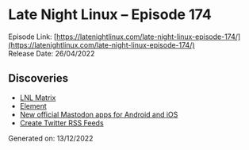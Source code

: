# Late Night Linux – Episode 174
Episode Link: [https://latenightlinux.com/late-night-linux-episode-174/](https://latenightlinux.com/late-night-linux-episode-174/)  
Release Date: 26/04/2022
## Discoveries
* [LNL Matrix](https://matrix.to/#/%23LateNightLinux:matrix.org)
* [Element](https://element.io/)
* [New official Mastodon apps for Android and iOS](https://play.google.com/store/apps/details?id=org.joinmastodon.android)
* [Create Twitter RSS Feeds](https://rss.app/rss-feed/create-twitter-rss-feed)

Generated on: 13/12/2022